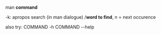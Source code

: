 man **command**

-k: apropos search
(in man dialogue)
 /**word to find**, n = next occurence
 
 also try:
 COMMAND -h
 COMMAND --help
